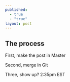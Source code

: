```yaml
---
published: 
  - true
  - "true"
layout: post
---
```


## The process

First, make the post in Master

Second, merge in Git

Three, show up? 2:35pm EST